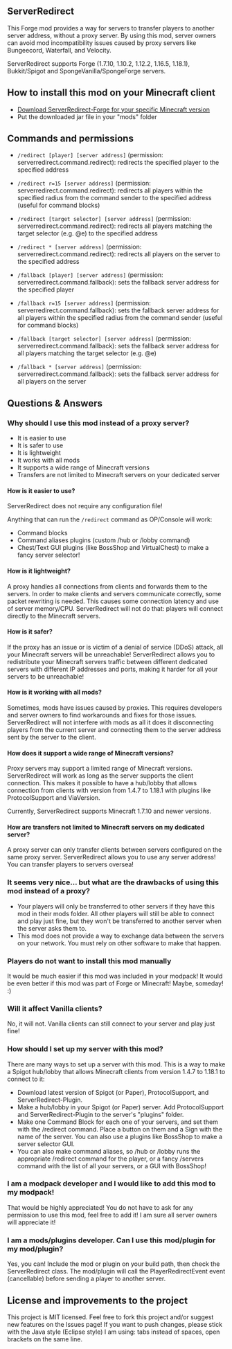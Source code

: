 ## ServerRedirect
This Forge mod provides a way for servers to transfer players to another server address, without a proxy server.
By using this mod, server owners can avoid mod incompatibility issues caused by proxy servers like Bungeecord, Waterfall, and Velocity.

ServerRedirect supports Forge (1.7.10, 1.10.2, 1.12.2, 1.16.5, 1.18.1), Bukkit/Spigot and SpongeVanilla/SpongeForge servers.

## How to install this mod on your Minecraft client
- [Download ServerRedirect-Forge for your specific Minecraft version](https://github.com/KaiKikuchi/ServerRedirect/releases)
- Put the downloaded jar file in your "mods" folder

## Commands and permissions
- `/redirect [player] [server address]` (permission: serverredirect.command.redirect): redirects the specified player to the specified address
- `/redirect r=15 [server address]` (permission: serverredirect.command.redirect): redirects all players within the specified radius from the command sender to the specified address (useful for command blocks)
- `/redirect [target selector] [server address]` (permission: serverredirect.command.redirect): redirects all players matching the target selector (e.g. @e) to the specified address
- `/redirect * [server address]` (permission: serverredirect.command.redirect): redirects all players on the server to the specified address

- `/fallback [player] [server address]` (permission: serverredirect.command.fallback): sets the fallback server address for the specified player
- `/fallback r=15 [server address]` (permission: serverredirect.command.fallback): sets the fallback server address for all players within the specified radius from the command sender (useful for command blocks)
- `/fallback [target selector] [server address]` (permission: serverredirect.command.fallback): sets the fallback server address for all players matching the target selector (e.g. @e)
- `/fallback * [server address]` (permission: serverredirect.command.fallback): sets the fallback server address for all players on the server

## Questions & Answers
### Why should I use this mod instead of a proxy server?
- It is easier to use
- It is safer to use
- It is lightweight
- It works with all mods
- It supports a wide range of Minecraft versions
- Transfers are not limited to Minecraft servers on your dedicated server

#### How is it easier to use?
ServerRedirect does not require any configuration file!

Anything that can run the `/redirect` command as OP/Console will work:
- Command blocks
- Command aliases plugins (custom /hub or /lobby command)
- Chest/Text GUI plugins (like BossShop and VirtualChest) to make a fancy server selector!

#### How is it lightweight?
A proxy handles all connections from clients and forwards them to the servers. In order to make clients and servers communicate correctly, some packet rewriting is needed. This causes some connection latency and use of server memory/CPU. ServerRedirect will not do that: players will connect directly to the Minecraft servers.

#### How is it safer?
If the proxy has an issue or is victim of a denial of service (DDoS) attack, all your Minecraft servers will be unreachable! ServerRedirect allows you to redistribute your Minecraft servers traffic between different dedicated servers with different IP addresses and ports, making it harder for all your servers to be unreachable!

#### How is it working with all mods?
Sometimes, mods have issues caused by proxies. This requires developers and server owners to find workarounds and fixes for those issues. ServerRedirect will not interfere with mods as all it does it disconnecting players from the current server and connecting them to the server address sent by the server to the client.

#### How does it support a wide range of Minecraft versions?
Proxy servers may support a limited range of Minecraft versions. ServerRedirect will work as long as the server supports the client connection. This makes it possible to have a hub/lobby that allows connection from clients with version from 1.4.7 to 1.18.1 with plugins like ProtocolSupport and ViaVersion.

Currently, ServerRedirect supports Minecraft 1.7.10 and newer versions.

#### How are transfers not limited to Minecraft servers on my dedicated server?
A proxy server can only transfer clients between servers configured on the same proxy server. ServerRedirect allows you to use any server address! You can transfer players to servers oversea!

### It seems very nice... but what are the drawbacks of using this mod instead of a proxy?
- Your players will only be transferred to other servers if they have this mod in their mods folder. All other players will still be able to connect and play just fine, but they won't be transferred to another server when the server asks them to.
- This mod does not provide a way to exchange data between the servers on your network. You must rely on other software to make that happen.

### Players do not want to install this mod manually
It would be much easier if this mod was included in your modpack! It would be even better if this mod was part of Forge or Minecraft! Maybe, someday! :)

### Will it affect Vanilla clients?
No, it will not. Vanilla clients can still connect to your server and play just fine!

### How should I set up my server with this mod?
There are many ways to set up a server with this mod. This is a way to make a Spigot hub/lobby that allows Minecraft clients from version 1.4.7 to 1.18.1 to connect to it:
- Download latest version of Spigot (or Paper), ProtocolSupport, and ServerRedirect-Plugin.
- Make a hub/lobby in your Spigot (or Paper) server. Add ProtocolSupport and ServerRedirect-Plugin to the server's "plugins" folder.
- Make one Command Block for each one of your servers, and set them with the /redirect command. Place a button on them and a Sign with the name of the server. You can also use a plugins like BossShop to make a server selector GUI.
- You can also make command aliases, so /hub or /lobby runs the appropriate /redirect command for the player, or a fancy /servers command with the list of all your servers, or a GUI with BossShop!

### I am a modpack developer and I would like to add this mod to my modpack!
That would be highly appreciated! You do not have to ask for any permission to use this mod, feel free to add it! I am sure all server owners will appreciate it!

### I am a mods/plugins developer. Can I use this mod/plugin for my mod/plugin?
Yes, you can! Include the mod or plugin on your build path, then check the ServerRedirect class. The mod/plugin will call the PlayerRedirectEvent event (cancellable) before sending a player to another server.

## License and improvements to the project
This project is MIT licensed. Feel free to fork this project and/or suggest new features on the Issues page! If you want to push changes, please stick with the Java style (Eclipse style) I am using: tabs instead of spaces, open brackets on the same line.
